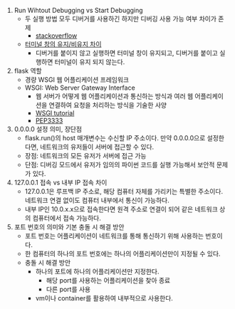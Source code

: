 1. Run Wihtout Debugging vs Start Debugging
    - 두 실행 방법 모두 디버거를 사용하긴 하지만 디버깅 사용 가능 여부 차이가 존제
        - [stackoverflow](https://stackoverflow.com/questions/77452386/visual-studio-code-debugs-even-when-i-run-without-debugging)
    - [터미널 창의 유지/비유지 차이](https://storycompiler.tistory.com/208)
        - 디버거를 붙이지 않고 실행하면 터미널 창이 유지되고, 디버거를 붙이고 실행하면 터미널이 유지 되지 않는다.
2. flask 역할
    - 경량 WSGI 웹 어플리케이션 프레임워크
    - WSGI: Web Server Gateway Interface
        - 웹 서버가 어떻게 웹 어플리케이션과 통신하는 방식과 여러 웹 어플리케이션을 연결하여 요청을 처리하는 방식을 기술한 사양
        - [WSGI tutorial](https://wsgi.tutorial.codepoint.net/intro)
        - [PEP3333](https://peps.python.org/pep-3333/)
3. 0.0.0.0 설정 의미, 장단점
    - flask.run()의 host 매개변수는 수신할 IP 주소이다. 만약 0.0.0.0으로 설정한다면, 네트워크의 유저들이 서버에 접근할 수 있다.
    - 장점: 네트워크의 모든 유저가 서버에 접근 가능
    - 단점: 디버깅 모드에서 유저가 임의의 파이썬 코드를 실행 가능해서 보안적 문제가 있다.
4. 127.0.0.1 접속 vs 내부 IP 접속 차이
    - 127.0.0.1은 루프백 IP 주소로, 해당 컴퓨터 자체를 가리키는 특별한 주소이다. 네트워크 연결 없이도 컴퓨터 내부에서 통신이 가능하다.
    - 내부 IP인 10.0.x.x으로 접속한다면 원격 주소로 연결이 되어 같은 네트워크 상의 컴퓨터에서 접속 가능하다.
5. 포트 번호의 의미와 기본 충돌 시 해결 방안
    - 포트 번호는 어플리케이션이 네트워크를 통해 통신하기 위해 사용하는 번호이다.
    - 한 컴퓨터의 하나의 포트 번호에는 하나의 어플리케이션만이 지정될 수 있다.
    - 충돌 시 해결 방안
        - 하나의 포트에 하나의 어플리케이션만 지정한다.
            - 해당 port를 사용하는 어플리케이션을 찾아 종료
            - 다른 port를 사용
        - vm이나 container를 활용하여 내부적으로 사용한다.